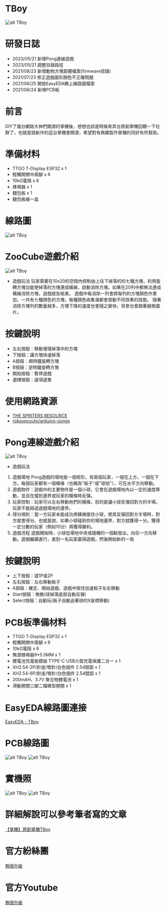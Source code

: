 # TBoy
![alt TBoy](https://github.com/channel2007/TBoy_ZooCube/blob/master/art/TBoy.jpeg "TBoy")

# 研發日誌
* 2023/05/21 新增Pong連線遊戲
* 2023/05/21 調整目錄路徑
* 2021/08/23 新增動物方塊韌體檔案(firmware目錄)
* 2021/07/23 修正遊戲圖形顏色不正確問題
* 2021/06/25 開放EasyEDA顯上線路圖檔案
* 2021/06/24 新增PCB板

# 前言
DIY了幾台網路大神們開源的掌機後，想想也該是時候來弄台原創掌機回饋一下社群了，也就是說新作的這台掌機會開源，希望對有興趣製作掌機的同好有所幫助。

# 準備材料
* TTGO T-Display ESP32 x  1
* 輕觸開關中兩腳 x 6
* 10kΩ電阻 x 6
* 蜂鳴器 x 1
* 麵包板 x 1
* 麵包板線一盒

# 線路圖
![alt TBoy](https://github.com/channel2007/TBoy_ZooCube/blob/master/art/Schematic_TBoy.png "TBoy")

# ZooCube遊戲介紹
![alt TBoy](https://github.com/channel2007/TBoy_ZooCube/blob/master/art/TBoy_Positive.jpg "TBoy")
* 遊戲玩法
玩家需要在10x20的空間內控制由上往下掉落的的七種方塊，利用旋轉方塊功能使掉落的方塊連成橫線，啟動消除方塊，如果在20列中都無法連成橫線消除方塊，遊戲就告結束。
遊戲中每消除一列會將每列的方塊顏色作累加，一共有七種顏色的方塊，每種顏色收集滿都會發動不同效果的技能。
隨著消除方塊列的數量越多，方塊下降的速度也會隨之變快，背景也會跟著變換圖片。

# 按鍵說明
* 左右按鈕：移動慢慢掉落中的方塊
* 下按鈕：讓方塊快速掉落
* A按鈕：順時鐘旋轉方塊
* B按鈕：逆時鐘旋轉方塊
* 開始按鈕：暫停遊戲
* 選擇按鈕：選項選單

# 使用網路資源
* [THE SPRITERS RESOURCE](https://www.spriters-resource.com/)
* [robsoncouto/arduino-songs](https://github.com/robsoncouto/arduino-songs)

# Pong連線遊戲介紹
![alt TBoy](https://github.com/channel2007/TBoy_ZooCube/blob/master/art/IMAG0543.jpg "TBoy")
* 遊戲玩法
1. 遊戲場地 Pong遊戲的場地是一個矩形，有兩個玩家，一個在上方，一個在下方。每個玩家都有一個橫條（也稱為"板子"或"球拍"），可在水平方向移動。
2. 遊戲物件：遊戲中的主要物件是一個小球，它會在遊戲場地內以一定的速度移動，並且在撞到邊界或玩家的橫條時反彈。
3. 玩家控制：玩家可以左右移動他們的橫條，目的是讓小球反彈回對方的半場。玩家不能超過遊戲場地的邊界。
4. 得分規則：當一方玩家未能成功用橫條接住小球，使其反彈回對方半場時，對方就會得分。也就是說，如果小球碰到你的場地邊界，對方就獲得一分。獲得一定分數的玩家（例如10分）將獲得勝利。
5. 遊戲流程 遊戲開始時，小球從場地中央或隨機的一個點發出，向任一方向移動。遊戲繼續進行，直到一名玩家贏得遊戲，然後開始新的一局

# 按鍵說明
* 上下按鈕：選1P或2P
* 左右按鈕：左右移動板子
* A按鈕：確定、開始遊戲、遊戲中按住加速板子左右移動
* Start按鈕：無敵(球掉落底部自動反彈)
* Select按鈕：自動玩(板子自動追著球的X座標移動)

# PCB板準備材料
* TTGO T-Display ESP32 x 1
* 輕觸開關中兩腳 x 6
* 10kΩ電阻 x 6
* 無源蜂鳴器9*5.5MM  x 1
* 鋰電池充電板模組 TYPE-C USB介面充電保護二合一 x 1
* XH2.54-2P/針座/彎針/白色插件 2.54間距 x 1
* XH2.54-6P/針座/彎針/白色插件 2.54間距 x 1
* 200mAH、3.7V 聚合物鋰電池 x 1
* 滑動開關三腳二檔微型開關 x 1

# EasyEDA線路圖連接
[EasyEDA - TBoy](https://oshwlab.com/channel2007/tboy)

# PCB線路圖
![alt TBoy](https://github.com/channel2007/TBoy_ZooCube/blob/master/art/PCB_TBoySheet.jpeg "TBoy")
![alt TBoy](https://github.com/channel2007/TBoy_ZooCube/blob/master/art/PCB_TBoy.jpeg "TBoy")

# 實機照
![alt TBoy](https://github.com/channel2007/TBoy_ZooCube/blob/master/art/TBoy_Positive.jpg "TBoy")
![alt TBoy](https://github.com/channel2007/TBoy_ZooCube/blob/master/art/TBoy_Negative.jpg "TBoy")

# 詳細解說可以參考筆者寫的文章
[【掌機】原創掌機TBoy](https://vocus.cc/article/60bd70f7fd8978000182d0db?fbclid=IwAR3eowbBvcs1HFQSfAkmH9ZDA18dOALh4RtLMgBzNeIG1E7RuylL_PDUpho)

# 官方紛絲團 
[無限升級](https://www.facebook.com/unlimited.upgrade/posts/2840132506240869?notif_id=1617421138749926&notif_t=page_post_reaction&ref=notif)

# 官方Youtube
[無限升級](https://www.youtube.com/channel/UC4reRKznNk1CcjZfxKUdMuw)

